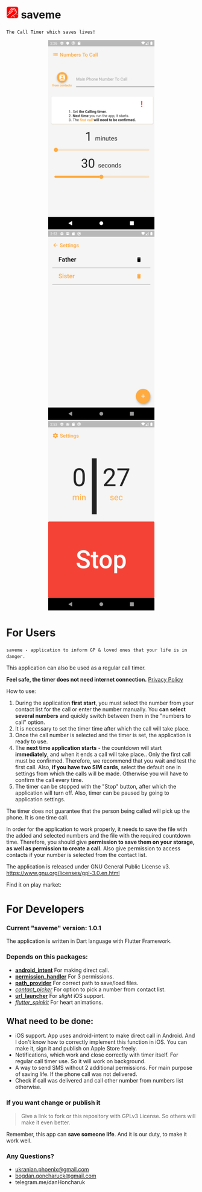 # <img width="32px" height="32px" src="repo_assets/icon.png" /> saveme
`The Call Timer which saves lives!`
<div style="text-align:center" markdown="1">
<img width="282px" height="501px" src="repo_assets/saveme_settings.png" />
<img width="282px" height="501px" src="repo_assets/saveme_numberlist.png" />
<img width="282px" height="501px" src="repo_assets/saveme_home.png" />
</div>

# For Users

`saveme - application to inform GP & loved ones that your life is in danger.`

This application can also be used as a regular call timer.

**Feel safe, the timer does not need internet connection.**
[Privacy Policy](https://bgoncharuck.github.io/saveme/)

How to use:
1. During the application **first start**, you must select the number from your contact list for the call or enter the number manually.
You **can select several numbers** and quickly switch between them in the "numbers to call" option.
2. It is necessary to set the timer time after which the call will take place.
3. Once the call number is selected and the timer is set, the application is ready to use.
4. The **next time application starts** - the countdown will start **immediately**, and when it ends a call will take place..
Only the first call must be confirmed. Therefore, we recommend that you wait and test the first call.
Also, **if you have two SIM cards**, select the default one in settings from which the calls will be made. Otherwise you will have to confirm the call every time.
5. The timer can be stopped with the "Stop" button, after which the application will turn off. Also, timer can be paused by going to application settings.

The timer does not guarantee that the person being called will pick up the phone.
It is one time call.

In order for the application to work properly, it needs to save the file with the added and selected numbers and the file with the required countdown time.
Therefore, you should give **permission to save them on your storage, as well as permission to create a call.**
Also give permission to access contacts if your number is selected from the contact list.

The application is released under GNU General Public License v3.
https://www.gnu.org/licenses/gpl-3.0.en.html

Find it on play market:

# For Developers
### Current "saveme" version: 1.0.1
The application is written in Dart language with Flutter Framework.

### Depends on this packages:
- [**android_intent**](https://pub.dev/packages/android_intent)
For making direct call.
- [**permission_handler**](https://pub.dev/packages/permission_handler)
For 3 permissions.
- [**path_provider**](https://pub.dev/packages/path_provider) For correct path to save/load files.
- [*contact_picker*](https://pub.dev/packages/contact_picker) For option to pick a number from contact list.
- [**url_launcher**](https://pub.dev/packages/url_launcher) For *slight* iOS support.
- [*flutter_spinkit*](https://pub.dev/packages/flutter_spinkit) For heart animations.

## What need to be done:
- iOS support.
App uses android-intent to make direct call in Android. And I don't know how to correctly implement this function in iOS.
You can make it, sign it and publish on Apple Store freely.
- Notifications, which work and close correctly with timer itself. For regular call timer use. So it will work on background.
- A way to send SMS without 2 additional permissions. For main purpose of saving life. If the phone call was not delivered.
- Check if call was delivered and call other number from numbers list otherwise.

### If you want change or publish it

>Give a link to fork or this repository with GPLv3 License. So others will make it even better.

Remember, this app can **save someone life**.
And it is our duty, to make it work well.

### Any Questions?
- ukranian.phoenix@gmail.com
- bogdan.goncharuck@gmail.com
- telegram.me/danHoncharuk

